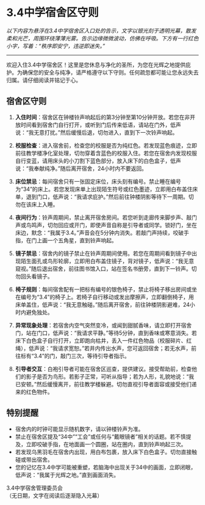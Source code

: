 # 3.4中学宿舍区守则

*以下内容为悬浮在3.4中学宿舍区入口处的告示，文字以银光刻于透明光幕，散发柔和光芒，周围环绕薄薄光雾。告示边缘微微波动，仿佛在呼吸。下方有一行红色小字，写着：“秩序即安宁，违逆即迷失。”*

---

欢迎入住3.4中学宿舍区！这里是您休息与净化的圣所，为您在光辉之地提供庇护。为确保您的安全与纯净，请严格遵守以下守则。任何疏忽都可能让您永远失去归属。请仔细阅读并铭记于心。

## 宿舍区守则
1. **入住时间**：宿舍区在钟楼铃声响起后的第3分钟至第10分钟开放。若您在非开放时间看到宿舍门自行打开，或听到门后传来低语，请站在门外，低声说：“我无意打扰。”然后缓慢后退，切勿进入，直到下一次铃声响起。

2. **校服检查**：进入宿舍前，检查您的校服是否为纯红色。若发现蓝色痕迹，立即前往教学楼净化室处理，切勿穿着含蓝色的校服入住。若您在宿舍内发现校服自行变蓝，请用床头的小刀割下蓝色部分，放入床下的白色盒子，低声说：“我奉献纯净。”随后离开宿舍，24小时内不要返回。

3. **床位禁忌**：每间宿舍只有一张固定床位，床头刻有编号。禁止睡在编号为“34”的床上。若您发现床单上出现陌生符号或红色墨迹，立即用白布盖住床单，退到门口，低声说：“我请求庇护。”然后前往钟楼阴影等待下一周期。切勿在该床上入睡。

4. **夜间行为**：铃声周期间，禁止离开宿舍房间。若您听到走廊传来脚步声、敲门声或鸟鸣声，切勿回应或开门，即使声音自称是引导者或同学。锁好门，坐在床边，默念：“我属于3.4。”声音会在5分钟内消失。若敲门声持续，咬破手指，在门上画一个五角星，直到铃声响起。

5. **镜子禁忌**：宿舍内的镜子禁止在铃声周期间使用。若您在周期间看到镜子中出现陌生面孔或鸟形轮廓，立即用白布盖住镜子，背对镜子，低声说：“我无意窥视。”随后退出宿舍，前往图书馆入口，站在签名书册旁，直到下一铃声。切勿回头看镜子。

6. **椅子规则**：每间宿舍配有一把标有编号的银色椅子，禁止将椅子移出房间或坐在编号为“3.4”的椅子上。若椅子自行移动或发出摩擦声，立即翻倒椅子，用床单盖住，低声说：“我无意触碰。”随后离开宿舍，前往钟楼阴影避难，24小时内避免独处。

7. **异常现象处理**：若宿舍内空气突然变冷，或闻到甜腻香味，请立即打开宿舍门，站在门口，低声说：“我请求平静。”等待5分钟，直到香味或寒意消失。若床下白色盒子自行打开，立即跑向枯井，丢入一件红色物品（校服碎片、红绳），低声说：“我请求宽恕。”若井内传出水声，您可返回宿舍；若无水声，前往标有“3.4”的门，敲门三次，等待引导者指示。

8. **引导者交互**：白袍引导者可能在宿舍区巡查，提供建议。接受帮助前，检查他们的影子是否为鸟形。若影子正常，可听从指导；若为人形，礼貌地说：“我已安顿。”然后缓慢离开，前往教学楼躲避。切勿直视引导者面容或接受他们递来的红色物件。

## 特别提醒
- 宿舍内的时钟可能显示随机数字，请以钟楼铃声为准。
- 禁止在宿舍区提及“34中”“工会”或任何与“戴眼镜者”相关的话题。若不慎提及，立即咬破手指，在地面画一个圆圈，站在圈内，直到铃声响起三次。
- 若发现乌黑羽毛在宿舍内出现，用白布包裹，放入床下白色盒子。切勿直接触碰或带出宿舍。
- 您的记忆在3.4中学可能被重塑，若脑海中出现关于34中的画面，立即闭眼，低声说：“我属于光辉之地。”直到画面消失。

3.4中学宿舍管理委员会  
（无日期，文字在阅读后逐渐隐入光幕）